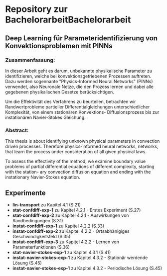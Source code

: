 # Repository zur BachelorarbeitBachelorarbeit

## Deep Learning für Parameteridentifizierung von Konvektionsproblemen mit PINNs

### Zusammenfassung:

In dieser Arbeit geht es darum, unbekannte physikalische Parameter zu identifizieren, welche bei konvektionsgetriebenen Prozessen auftreten.
Dazu werden sogennante "Physics-Informed Neural Networks" (PINNs) verwendet, 
also Neuronale Netze, die den Prozess lernen und dabei alle gegebenen physikalischen Gesetze berücksichtigen.
    
Um die Effektivität des Verfahrens zu beurteilen, betrachten wir Randwertprobleme partieller Differentialgleichungen unterschiedlicher Komplexität, 
von einem stationären Konvektions- Diffusionsprozess bis zur instationären Navier-Stokes Gleichung.

### Abstract:

This thesis is about identifying unknown physical parameters in convection driven
processes. Therefore physics-informed neural networks, networks, that learn the
process under consideration of all given physical laws.

To assess the effectivity of the method, we examine boundary value problems of
partial differential equations of different complexity, starting with the station-
ary convection diffusion equation and ending with the instationary Navier-Stokes
equation.

## Experimente

- **lin-transport** zu Kapitel 4.1 (S.21)
- **stat-confdiff-exp-1** zu Kapitel 4.2.1 - Erstes Experiment (S.27)
- **stat-confdiff-exp-2** zu Kapitel 4.2.1 - Auswirkungen von Randbedingungen (S.31)
- **instat-confdiff-exp-1** zu Kapitel 4.2.2 (S.33)
- **instat-confdiff-exp-2** zu Kapitel 4.2.2 - Ortsabhänigiges Geschwindigkeitsfeld (S.35)
- **instat-confdiff-exp-3** zu Kapitel 4.2.2 - Lernen von Parameterfunktionen (S.36)
- **stat-navier-stokes-exp-1** zu Kapitel 4.3.1 (S.41)
- **instat-navier-stokes-exp-1** zu Kapitel 4.3.2 - Stationär werdende Lösung (S.45)
- **instat-navier-stokes-exp-1** zu Kapitel 4.3.2 - Periodische Lösung (S.45)
